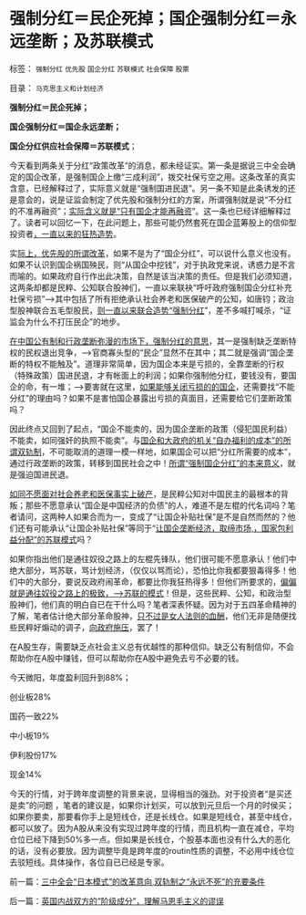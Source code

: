 # 强制分红＝民企死掉；国企强制分红＝永远垄断；及苏联模式

标签： `强制分红` `优先股` `国企分红` `苏联模式` `社会保障` `股票` 

目录： `马克思主义和计划经济`

**强制分红＝民企死掉；**

**国企强制分红＝国企永远垄断；**

**国企分红供应社会保障＝苏联模式**；

今天看到两条关于分红“政策改革”的消息，都未经证实。第一条是据说三中全会确定的国企改革，是强制国企上缴“三成利润”，拨交社保亏空之用。这条改革的真实含意，已经解释过了，实际意义就是“强制国进民退”。另一条不知是此条诱发的还是意会的，说是证监会制定了优先股和强制分红的方案，所谓强制就是说“不分红的不准再融资”；[实际含义就是“只有国企才能再融资](../../../2013/5/21/现金分红是欺骗，送红股才是回报股民.md)”。这一条也已经详细解释过了。读者可以回忆一下，在此问题上，那些可能仍然套死在国企蓝筹股上的信仰型投资者[，一直以来的狂热造势](../../../2012/12/28/从公益变成公害的“为虎作伥的民粹之路”.md)。

实[际上，优先股的所谓改革](../../../2013/5/30/且慢为证监会拍马屁，请回顾中国优先股的惨烈教训.md)，如果不是为了“国企分红”，可以说什么意义也没有。如果不认识到国企祸国殃民，则“从国企中挖钱”，对于执政党来说，诱惑力是不言而喻的。如果政府自行作出此决策，自然是该当决策的责任。但是我们必须知道，这两条却都是民粹、公知联合股神们，一直以来联袂“呼吁政府强制国企分红补充社保亏损”——>其中包括了所有拒绝承认社会养老和医保破产的公知，如唐钧；政治型股神联合五毛型股民，[则一直以来联合造势“强制分红](../../../2013/4/17/凯恩斯主义偷换的内需，强制分红的愚暴贱民.md)”，差不多喊打喊杀，“证监会为什么不打压民企”的地步。

[在中国公有制和行政垄断弥漫的市场下，强制分红的意思](../../../2012/12/4/A股机构化，相当于实体经济的特许权.md)，其一是强制缺乏垄断特权的民权退出竞争，——>官商寡头型的“民企”显然不在其中；其二就是强调“国企垄断的特权不能触及”。道理非常简单，因为国企本来是亏损的，全靠垄断的行权（特殊政策）国进民退，才有帐面上的利润；如果你强制他分红，要钱没有，要国企的命，有一堆；——>要害就在这里，[如果能够关闭亏损的的国企](../../../2013/11/17/社会主义制度中的特权最大化定律,茅于轼悖误和WBagehot现象.md)，还需要找“不能分红”的理由吗？如果不是害怕国企暴露出亏损的真面目，还需要给它们垄断政策吗？

因此终点又回到了起点，“国企不能卖的，因为国企垄断的政策（侵犯国民利益）不能卖，如同强奸的执照不能卖”。与[国企和大政府的机关“自办福利的成本”的所谓双轨制](../../../2013/11/14/改革十年多来寸步难行，因为民粹公知们贼喊捉贼.md)，不可能取消的道理一模一样地，如果国企可以把“分红所需要的成本”，通过行政垄断的政策，转移到国民社会之中！[所谓“强制国企分红”的本来意义](../../../2012/1/14/中国改革谨防改到印度失败的道路上.md)，就是强迫国进民退。

[如同不愿面对社会养老和医保事实上破产](../../../2013/11/1/“为民请命”的民粹公知，对民主进程最根本的背叛.md)，是民粹公知对中国民主的最根本的背叛；那些不愿意承认“国企是中国经济的负债”的人，难道不是左棍的代名词吗？笔者请问，这两种人如果合而为一，变成了“让国企补贴社保”是不是自然而然的？他们还有可能承认“让国企补贴社保”等同于“[让国企垄断经济，取缔市场,，国家包利益分配”的苏联模式](../../../2012/5/23/苏联亡于国企垄断，中国努力国进民退！.md)吗？

如果你指出他们是通往奴役之路上的左棍先锋队，他们很可能不愿意承认！他们中绝大部分，骂苏联，骂计划经济，（仅仅以骂而论），恐怕比你我都要狠毒得多！他们中的大部分，要说反政府闹革命，都要比你我狂热得多！但他们所要求的，[偏偏就是通往奴役之路上的极致，——>苏联的模式](../../../2012/6/2/国企私有化和国企分红的不可行性.md)！但是，这些民粹、公知，和政治型股神们，他们真的明白自已在干什么吗？笔者深表怀疑。因为对于五四革命精神的了解，笔者估计绝大部分革命股神，[只不过是女人法则的血酬](../../../2013/6/20/民粹信仰“低人权＝中央集权”，“能哭的暴民有奶吃”.md)，他们无非是随便找些民粹好煽动的调子，[向政府施压](../../../2011/8/16/胡乱反政府，就是反民主.md)，罢了！

在A股生存，需要缺乏点社会主义总有优越性的那种信仰。缺乏公有制信仰，不会帮助你在A股中赚钱，但可以帮助你在A股中避免去亏不必要的钱。

今天微阳，年度盈利回升到88%；

创业板28%

国药一致22%

中小板19%

伊利股份17%

现金14%

今天的行情，对于跨年度调整的背景来说，显得相当的强劲。对于投资者“是买还是卖”的问题
，笔者的建议是，如果你计划买，可以放到元旦后一个月的时侯买；如果你要卖，那要看你手上是短线仓，还是长线仓。如果是短线仓，甚至中线仓，都可以放了。因为A股从来没有实现过跨年度的行情，而且机构一直在减仓，平均仓位已经下降到50%多一点。但如果是长线仓，个股基本面也没有什么大的恶化的话，没有必要放。因为调整毕竟是跨年度的routin性质的调整，不必用中线仓位去驳短线。具体操作，各位自已已经是专家。

前一篇：[三中全会“日本模式”的改革意向,双轨制之“永远不死”的充要条件](../../../2013/11/20/三中全会“日本模式”的改革意向,双轨制之“永远不死”的充要条件.md)

后一篇：[英国内战双方的“阶级成分”，理解马恩毛主义的谬误](../../../2013/11/21/英国内战双方的“阶级成分”，理解马恩毛主义的谬误.md)